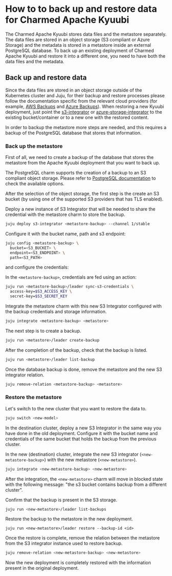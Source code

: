 # How to to back up and restore data for Charmed Apache Kyuubi

The Charmed Apache Kyuubi stores data files and the metastore separately. The data files are stored in an object storage
(S3 compliant or Azure Storage) and the metadata is stored in a metastore inside an external PostgreSQL database. 
To back up an existing deployment of Charmed Apache Kyuubi and restore it into a different one, you need to have both the data files and the metadata.

## Back up and restore data

Since the data files are stored in an object storage outside of the Kubernetes cluster and Juju, for their backup and restore processes please follow the documentation specific from the relevant cloud providers (for example, [AWS Backups](https://docs.aws.amazon.com/aws-backup/latest/devguide/whatisbackup.html) and [Azure Backups](https://learn.microsoft.com/en-us/azure/backup/blob-backup-overview?tabs=operational-backup)).
When restoring a new Kyuubi deployment, just point the [s3-integrator](https://charmhub.io/s3-integrator) or [azure-storage-integrator](https://charmhub.io/azure-storage-integrator?channel=1/stable) to the existing bucket/container or to a new one with the restored content.

In order to backup the metastore more steps are needed, and this requires a backup of the PostgreSQL database that stores that information. 

### Back up the metastore

First of all, we need to create a backup of the database that stores the metastore from the Apache Kyuubi deployment that you want to back up.

The PostgreSQL charm supports the creation of a backup to an S3 compliant object storage. Please refer to [PostgreSQL documentation](https://canonical-charmed-postgresql-k8s.readthedocs-hosted.com/14/how-to/back-up-and-restore/) to check the available options. 

After the selection of the object storage, the first step is the create an S3 bucket (by using one of the supported S3 providers that has TLS enabled).

Deploy a new instance of S3 Integrator that will be needed to share the credential with the metastore charm to store the backup.

```bash
juju deploy s3-integrator <metastore-backup> --channel 1/stable
```

Configure it with the bucket name, path and s3 endpoint: 

```bash
juju config <metastore-backup> \
  bucket=<S3_BUCKET> \
  endpoint=<S3_ENDPOINT> \
  path=<S3_PATH>
```

and configure the credentials:

In the `<metastore-backup>`, credentials are fed using an action:

```bash
juju run <metastore-backup>/leader sync-s3-credentials \
  access-key=$S3_ACCESS_KEY \
  secret-key=$S3_SECRET_KEY
```

Integrate the metastore charm with this new S3 Integrator configured with the backup credentials and storage information.

```bash
juju integrate <metastore-backup> <metastore>
```

The next step is to create a backup.

```bash
juju run <metastore>/leader create-backup
```

After the completion of the backup, check that the backup is listed.

```bash
juju run <metastore>/leader list-backup
```


Once the database backup is done, remove the metastore and the new S3 integrator relation.

```bash
juju remove-relation <metastore-backup> <metastore>
```

### Restore the metastore

Let's switch to the new cluster that you want to restore the data to.

```bash
juju switch <new-model>
```
In the destination cluster, deploy a new S3 Integrator in the same way you have done in the old deployment.
Configure it with the bucket name and credentials of the same bucket that holds the backup from the previous cluster.


In the new (destination) cluster, integrate the new S3 integrator (`<new-metastore-backup>`) with the new metastore (`<new-metastore>`).

```bash
juju integrate <new-metastore-backup> <new-metastore>
```

After the integration, the `<new-metastore>` charm will move in blocked state with the following message: "the s3 bucket contains backup from a different cluster".

Confirm that the backup is present in the S3 storage.

```bash
juju run <new-metastore>/leader list-backups
```

Restore the backup to the metastore in the new deployment.

```shell
juju run <new-metastore>/leader restore --backup-id <id>
```

Once the restore is complete, remove the relation between the metastore from the S3 integrator instance used to restore backup.

```bash
juju remove-relation <new-metastore-backup> <new-metastore>
```

Now the new deployment is completely restored with the information present in the original deployment.
